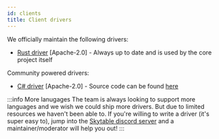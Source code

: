 ```yaml
---
id: clients
title: Client drivers
---
```


We officially maintain the following drivers:

- [Rust driver](https://github.com/skytable/client-rust) [Apache-2.0] - Always up to date and is used by the core project itself

Community powered drivers:

- [C# driver](https://www.nuget.org/packages/Skytable.Client/) [Apache-2.0] - Source code can be found [here](https://github.com/martinmolin/skytable-dotnet)

:::info More lanugages
The team is always looking to support more languages and we wish we could ship more drivers. But due to limited
resources we haven't been able to. If you're willing to write a driver (it's super easy to), jump into the
[Skytable discord server](https://discord.gg/QptWFdx) and a maintainer/moderator will help you out!
:::
